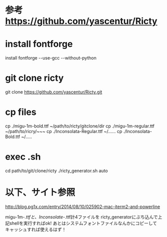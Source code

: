 # 参考 https://github.com/yascentur/Ricty

# install fontforge
install fontforge --use-gcc --without-python

# git clone ricty
git clone https://github.com/yascentur/Ricty.git

# cp files
cp ./migu-1m-bold.ttf ~/path/to/ricty/gitclone/dir
cp ./migu-1m-regular.ttf ~/path/to/ricry/~~~
cp ./Inconsolata-Regular.ttf ~/......
cp ./Inconsolata-Bold.ttf ~/.....

# exec .sh
cd path/to/git/clone/ricty
./ricty_generator.sh auto

# 以下、サイト参照
http://blog.pg1x.com/entry/2014/08/10/025902-mac-iterm2-and-powerline



migu-1m-*.ttfと、Inconsolate-*.ttf計4ファイルを
ricty_generatorにぶち込んで上記shellを実行すればok!
あとはシステムフォントファイルなんかにコピーして
キャッシュすれば使えるはず！
